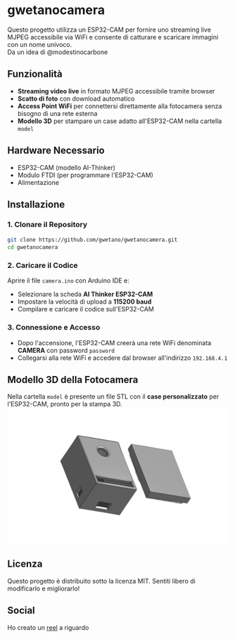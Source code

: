 # gwetanocamera
Questo progetto utilizza un ESP32-CAM per fornire uno streaming live MJPEG accessibile via WiFi e consente di catturare e scaricare immagini con un nome univoco.  
Da un idea di @modestinocarbone

## Funzionalità
- **Streaming video live** in formato MJPEG accessibile tramite browser
- **Scatto di foto** con download automatico
- **Access Point WiFi** per connettersi direttamente alla fotocamera senza bisogno di una rete esterna
- **Modello 3D** per stampare un case adatto all'ESP32-CAM nella cartella `model`

## Hardware Necessario
- ESP32-CAM (modello AI-Thinker)
- Modulo FTDI (per programmare l'ESP32-CAM)
- Alimentazione

## Installazione
### 1. Clonare il Repository
```bash
git clone https://github.com/gwetano/gwetanocamera.git
cd gwetanocamera
```

### 2. Caricare il Codice
Aprire il file `camera.ino` con Arduino IDE e:
- Selezionare la scheda **AI Thinker ESP32-CAM**
- Impostare la velocità di upload a **115200 baud**
- Compilare e caricare il codice sull'ESP32-CAM

### 3. Connessione e Accesso
- Dopo l'accensione, l'ESP32-CAM creerà una rete WiFi denominata **CAMERA** con password `password`
- Collegarsi alla rete WiFi e accedere dal browser all'indirizzo `192.168.4.1`

## Modello 3D della Fotocamera
Nella cartella `model` è presente un file STL con il **case personalizzato** per l'ESP32-CAM, pronto per la stampa 3D.
![Modello](model/model-preview.png)

## Licenza
Questo progetto è distribuito sotto la licenza MIT. Sentiti libero di modificarlo e migliorarlo!

## Social
Ho creato un [reel](https://www.instagram.com/reel/DFDGzTYopMK/?utm_source=ig_web_copy_link&igsh=MzRlODBiNWFlZA==) a riguardo 
